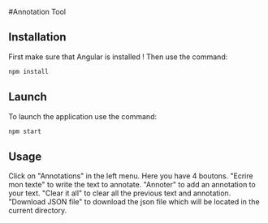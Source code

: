 #Annotation Tool


## Installation

First make sure that Angular is installed !
Then use the command:
```bash
npm install
```

## Launch
To launch the application use the command:
```bash
npm start
```

## Usage
Click on "Annotations" in the left menu.
Here you have 4 boutons. 
"Ecrire mon texte" to write the text to annotate.
"Annoter" to add an annotation to your text.
"Clear it all" to clear all the previous text and annotation.
"Download JSON file" to download the json file which will be located in the current directory.
